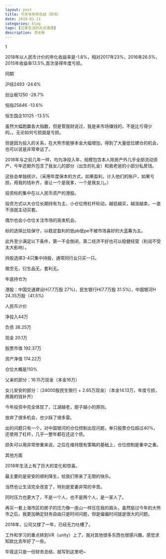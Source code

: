 ```yaml
---
layout: post
title: 今天写年终总结（财务）
date: 2019-01-11
categories: blog
tags: [记录生活的点点滴滴]
description: 流水账
---
```


1 

2018年以人民币计价的年化收益率是-1.8%，相对2017年23%，2016年26.5%，2015年收益率13.5%,首次录得年度亏损。

同期

沪综2493 -24.6%

创业板1250 -28.7%

恒指25846 -13.6%

恒生国企10125 -13.5%

虽然大幅跑赢各大指数，但是管我财说过，我是来市场赚钱的，不是比亏得少的。。无论如何亏损就是亏损。

但是因为投入的关系，在大熊市能够本金大幅增加，得到了大量低位建仓的机会，也可以说是非常幸运了。

2018年与之前几年一样，均为净投入年，规模包含本人除房产外几乎全部流动资产，今年还额外包含了我女儿的部分（出生的礼金）和我老爸的小部分私房钱。

这些会单独统计。（采用年度保本的方式，如果盈利，计入他们的账户，如果亏损，用我的钱补齐，谁让一个是我爹，一个是我女儿。）

投资标的集中在以人民币资产的港股。

投资方式以大仓位长期持有为主，小仓位用杠杆轮动，越低越买，越涨越卖，一直不涨就主动买套。

偶尔也会小仓位关注市场的突发机会。

标的选择比较保守，以稳定盈利的低pb低pe不被市场喜好的大蓝筹为主。

此外至少满足以下条件，第一不会倒闭，第二经济不好也可以稳健经营（利润不受太大影响）。

持股选择3-4只集中持股，通常同行业只买一只。

做空无，衍生品无，套利无。

年底持仓为

港股：中国交通建设H(7.7万股 27%)，民生银行H(7.7万股 31.5%)，中国银河H 24.35万股（41.5%)

人民币计价

净投入44万

负债 38.25万

现金 20.1万

股票市值 192.37万

资产净值 174.22万

仓位大概是110%

父亲的部分：16.15万现金（本金16万）

女儿安安的部分：（24000股民生银行 + 2.65万现金）（本金14.13万，年度亏损，用我的钱补齐）

今年投资中完全体现了，江湖越老，胆子越小的原则。

放弃了很多机会，也少踩了很多雷。

出的问题只有一个，对中国银河的仓位控制出现问题，单只股票仓位超过40%，还使用了杠杆，几乎一整年都在还这个债。

损失可以用非常惨重来说，之后在维持既有策略的基础上，仓位控制是重中之重。


其他方面

2018年生活上有了巨大的变化和惊喜。

最主要的是安安的顺利降生，给我们带来了无限的快乐。

当然也让生活完全改变了，特别是爱妻非常的辛苦。

同时压力也更大了，不是一个人，也不是两个人，是一家人了。

再买一套上海市区的房子的压力像一座山一样压在我的肩头，虽然挺过今年的大熊市之后，我更加确定财务自由只是时间问题，但是偏偏时间就是很大的问题。

2018年，公司又撑了一年，已经无力吐槽了。

工作和学习的重点转到VR（unity）上了，我对其他很多东西也很感兴趣，感觉求知欲比去年好了一些。

毕竟这只是一份财务总结，就写到这里吧~









